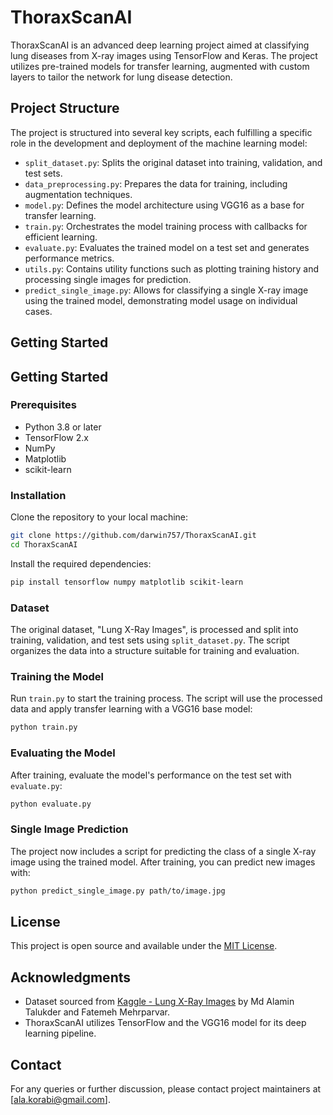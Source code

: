 # ThoraxScanAI

ThoraxScanAI is an advanced deep learning project aimed at classifying lung diseases from X-ray images using TensorFlow and Keras. The project utilizes pre-trained models for transfer learning, augmented with custom layers to tailor the network for lung disease detection.

## Project Structure

The project is structured into several key scripts, each fulfilling a specific role in the development and deployment of the machine learning model:

- `split_dataset.py`: Splits the original dataset into training, validation, and test sets.
- `data_preprocessing.py`: Prepares the data for training, including augmentation techniques.
- `model.py`: Defines the model architecture using VGG16 as a base for transfer learning.
- `train.py`: Orchestrates the model training process with callbacks for efficient learning.
- `evaluate.py`: Evaluates the trained model on a test set and generates performance metrics.
- `utils.py`: Contains utility functions such as plotting training history and processing single images for prediction.
- `predict_single_image.py`: Allows for classifying a single X-ray image using the trained model, demonstrating model usage on individual cases.

## Getting Started

## Getting Started

### Prerequisites

- Python 3.8 or later
- TensorFlow 2.x
- NumPy
- Matplotlib
- scikit-learn

### Installation

Clone the repository to your local machine:

```bash
git clone https://github.com/darwin757/ThoraxScanAI.git
cd ThoraxScanAI
```

Install the required dependencies:

```bash
pip install tensorflow numpy matplotlib scikit-learn
```

### Dataset

The original dataset, "Lung X-Ray Images", is processed and split into training, validation, and test sets using `split_dataset.py`. The script organizes the data into a structure suitable for training and evaluation.

### Training the Model

Run `train.py` to start the training process. The script will use the processed data and apply transfer learning with a VGG16 base model:

```bash
python train.py
```

### Evaluating the Model

After training, evaluate the model's performance on the test set with `evaluate.py`:

```bash
python evaluate.py
```

### Single Image Prediction

The project now includes a script for predicting the class of a single X-ray image using the trained model. After training, you can predict new images with:

```bash
python predict_single_image.py path/to/image.jpg
```

## License

This project is open source and available under the [MIT License](LICENSE).

## Acknowledgments

- Dataset sourced from [Kaggle - Lung X-Ray Images](https://www.kaggle.com/datasets/fatemehmehrparvar/lung-disease) by Md Alamin Talukder and Fatemeh Mehrparvar.
- ThoraxScanAI utilizes TensorFlow and the VGG16 model for its deep learning pipeline.

## Contact

For any queries or further discussion, please contact project maintainers at [ala.korabi@gmail.com].
